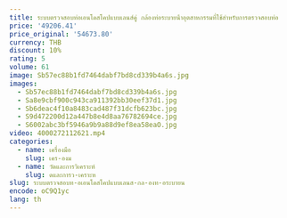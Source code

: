 ```yaml
---
title: ระบบตรวจสอบท่อเอนโดสโคปแบบเลนส์คู่ กล้องท่อระบายน้ําอุตสาหกรรมที่ใช้สําหรับการตรวจสอบท่อ
price: '49206.41'
price_original: '54673.80'
currency: THB
discount: 10%
rating: 5
volume: 61
image: Sb57ec88b1fd7464dabf7bd8cd339b4a6s.jpg
images:
  - Sb57ec88b1fd7464dabf7bd8cd339b4a6s.jpg
  - Sa8e9cbf900c943ca911392bb30eef37d1.jpg
  - Sb6deac4f10a8483cad487f31dcfb623bc.jpg
  - S9d472200d12a447b8e4d8aa76782694ce.jpg
  - S6002abc3bf5946a9b9a88d9ef8ea58eaO.jpg
video: 4000272112621.mp4
categories:
  - name: เครื่องมือ
    slug: เคร-องม
  - name: วัดและการวิเคราะห์
    slug: ดและการว-เคราะห
slug: ระบบตรวจสอบท-อเอนโดสโคปแบบเลนส-กล-องท-อระบายน
encode: oC9Q1yc
lang: th
---
```

  